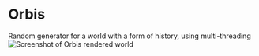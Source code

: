 # Orbis
Random generator for a world with a form of history, using multi-threading
![Screenshot of Orbis rendered world](https://i.imgur.com/PtVhwwN.jpg)
